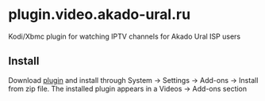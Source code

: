 # plugin.video.akado-ural.ru
Kodi/Xbmc plugin for watching IPTV channels for Akado Ural ISP users

Install
-------
Download [plugin](https://github.com/megahertz/plugin.video.akado-ural.ru/archive/0.1.2.zip) and install through System → Settings → Add-ons → Install from zip file. The installed plugin appears in a Videos → Add-ons section  
